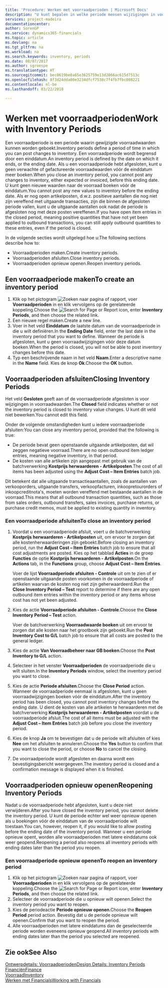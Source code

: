 ```yaml
---
title: 'Procedure: Werken met voorraadperioden | Microsoft Docs'
description: "U kunt bepalen in welke periode mensen wijzigingen in voorraad kunnen boeken door voorraadperioden te definiëren."
services: project-madeira
documentationcenter: 
author: SorenGP
ms.service: dynamics365-financials
ms.topic: article
ms.devlang: na
ms.tgt_pltfrm: na
ms.workload: na
ms.search.keywords: inventory, periods
ms.date: 08/07/2017
ms.author: sgroespe
ms.translationtype: HT
ms.sourcegitcommit: bec0619be0a65e3625759e13d2866ac615d7513c
ms.openlocfilehash: 8f3d24dda00e3234dfcf7538c7f4fb7fbc008221
ms.contentlocale: nl-be
ms.lasthandoff: 03/22/2018

---
```

# <a name="work-with-inventory-periods"></a><span data-ttu-id="8fefb-103">Werken met voorraadperioden</span><span class="sxs-lookup"><span data-stu-id="8fefb-103">Work with Inventory Periods</span></span>
<span data-ttu-id="8fefb-104">Een voorraadperiode is een periode waarin gewijzigde voorraadwaarden kunnen worden geboekt.</span><span class="sxs-lookup"><span data-stu-id="8fefb-104">Inventory periods define a period of time in which you can post changes to inventory.</span></span> <span data-ttu-id="8fefb-105">Een voorraadperiode wordt begrensd door een einddatum.</span><span class="sxs-lookup"><span data-stu-id="8fefb-105">An inventory period is defined by the date on which it ends, or the ending date.</span></span> <span data-ttu-id="8fefb-106">Als u een voorraadperiode hebt afgesloten, kunt u geen verwachte of gefactureerde voorraadwaarden vóór de einddatum meer boeken.</span><span class="sxs-lookup"><span data-stu-id="8fefb-106">When you close an inventory period, you cannot post any changes to inventory, either expected or invoiced, before this ending date.</span></span> <span data-ttu-id="8fefb-107">U kunt geen nieuwe waarden naar de voorraad boeken vóór de einddatum.</span><span class="sxs-lookup"><span data-stu-id="8fefb-107">You cannot post any new values to inventory before the ending date.</span></span> <span data-ttu-id="8fefb-108">Als er nog open artikelposten, d.w.z. positieve aantallen die nog niet zijn vereffend met uitgaande transacties, zijn die binnen de afgesloten periode vallen, kunt u de uitgaande aantallen ook nadat de periode is afgesloten nog met deze posten vereffenen.</span><span class="sxs-lookup"><span data-stu-id="8fefb-108">If you have open item entries in the closed period, meaning positive quantities that have not yet been applied to outbound transactions, you can still apply outbound quantities to these entries, even if the period is closed.</span></span>  

<span data-ttu-id="8fefb-109">In de volgende secties wordt uitgelegd hoe u:</span><span class="sxs-lookup"><span data-stu-id="8fefb-109">The following sections describe how to:</span></span>  

* <span data-ttu-id="8fefb-110">Voorraadperioden maken.</span><span class="sxs-lookup"><span data-stu-id="8fefb-110">Create inventory periods.</span></span>  
* <span data-ttu-id="8fefb-111">Voorraadperioden afsluiten.</span><span class="sxs-lookup"><span data-stu-id="8fefb-111">Close inventory periods.</span></span>  
* <span data-ttu-id="8fefb-112">Voorraadperioden opnieuw openen.</span><span class="sxs-lookup"><span data-stu-id="8fefb-112">Reopen inventory periods.</span></span>  

## <a name="to-create-an-inventory-period"></a><span data-ttu-id="8fefb-113">Een voorraadperiode maken</span><span class="sxs-lookup"><span data-stu-id="8fefb-113">To create an inventory period</span></span>  
1. <span data-ttu-id="8fefb-114">Klik op het pictogram ![Zoeken naar pagina of rapport](media/ui-search/search_small.png "pictogram Zoeken naar pagina of rapport"), voer **Voorraadperioden** in en klik vervolgens op de gerelateerde koppeling.</span><span class="sxs-lookup"><span data-stu-id="8fefb-114">Choose the ![Search for Page or Report](media/ui-search/search_small.png "Search for Page or Report icon") icon, enter **Inventory Periods**, and then choose the related link.</span></span>  
2. <span data-ttu-id="8fefb-115">Een nieuwe regel maken.</span><span class="sxs-lookup"><span data-stu-id="8fefb-115">Create a new line.</span></span>  
3. <span data-ttu-id="8fefb-116">Voer in het veld **Einddatum** de laatste datum van de voorraadperiode in die u wilt definiëren.</span><span class="sxs-lookup"><span data-stu-id="8fefb-116">In the **Ending Date** field, enter the last date in the inventory period that you want to define.</span></span> <span data-ttu-id="8fefb-117">Wanneer de periode is afgesloten, kunt u geen voorraadwijzigingen vóór deze datum boeken.</span><span class="sxs-lookup"><span data-stu-id="8fefb-117">When the period is closed, you will not be able to post inventory changes before this date.</span></span>  
4. <span data-ttu-id="8fefb-118">Typ een beschrijvende naam in het veld **Naam**.</span><span class="sxs-lookup"><span data-stu-id="8fefb-118">Enter a descriptive name in the **Name** field.</span></span> <span data-ttu-id="8fefb-119">Kies de knop **Ok**.</span><span class="sxs-lookup"><span data-stu-id="8fefb-119">Choose the **OK** button.</span></span>  

## <a name="closing-inventory-periods"></a><span data-ttu-id="8fefb-120">Voorraadperioden afsluiten</span><span class="sxs-lookup"><span data-stu-id="8fefb-120">Closing Inventory Periods</span></span>  
<span data-ttu-id="8fefb-121">Het veld **Gesloten** geeft aan of de voorraadperiode afgesloten is voor wijzigingen in voorraadwaarden.</span><span class="sxs-lookup"><span data-stu-id="8fefb-121">The **Closed** field indicates whether or not the inventory period is closed to inventory value changes.</span></span> <span data-ttu-id="8fefb-122">U kunt dit veld niet bewerken.</span><span class="sxs-lookup"><span data-stu-id="8fefb-122">You cannot edit this field.</span></span>  

<span data-ttu-id="8fefb-123">Onder de volgende omstandigheden kunt u iedere voorraadperiode afsluiten:</span><span class="sxs-lookup"><span data-stu-id="8fefb-123">You can close any inventory period, provided that the following is true:</span></span>  

* <span data-ttu-id="8fefb-124">De periode bevat geen openstaande uitgaande artikelposten, dat wil zeggen negatieve voorraad.</span><span class="sxs-lookup"><span data-stu-id="8fefb-124">There are no open outbound item ledger entries, meaning negative inventory, in that period.</span></span>  
* <span data-ttu-id="8fefb-125">De kosten van alle artikelen zijn aangepast met gebruik van de batchverwerking **Kostprijs herwaarderen - Artikelposten**.</span><span class="sxs-lookup"><span data-stu-id="8fefb-125">The cost of all items has been adjusted using the **Adjust Cost – Item Entries** batch job.</span></span>  

<span data-ttu-id="8fefb-126">Dit betekent dat alle uitgaande transactieaantallen, zoals de aantallen van verkooporders, uitgaande transfers, verkoopfacturen, inkoopretourorders of inkoopcreditnota's, moeten worden vereffend met bestaande aantallen in de voorraad.</span><span class="sxs-lookup"><span data-stu-id="8fefb-126">This means that all outbound transaction quantities, such as those from sales orders, outbound transfers, sales invoices, purchase returns, or purchase credit memos, must be applied to existing quantity in inventory.</span></span>  

### <a name="to-close-an-inventory-period"></a><span data-ttu-id="8fefb-127">Een voorraadperiode afsluiten</span><span class="sxs-lookup"><span data-stu-id="8fefb-127">To close an inventory period</span></span>  
1. <span data-ttu-id="8fefb-128">Voordat u een voorraadperiode afsluit, voert u de batchverwerking **Kostprijs herwaarderen - Artikelposten** uit, om ervoor te zorgen dat alle kostenherwaarderingen zijn geboekt.</span><span class="sxs-lookup"><span data-stu-id="8fefb-128">Before closing an inventory period, run the **Adjust Cost – Item Entries** batch job to ensure that all cost adjustments are posted.</span></span> <span data-ttu-id="8fefb-129">Kies op het tabblad **Acties** in de groep **Functies** de optie **Kostprijs herwaarderen - Artikelposten**.</span><span class="sxs-lookup"><span data-stu-id="8fefb-129">On the **Actions** tab, in the **Functions** group, choose **Adjust Cost – Item Entries**.</span></span>  

     <span data-ttu-id="8fefb-130">Voer de lijst **Voorraadperiode afsluiten - Controle** uit om te zien of er openstaande uitgaande posten voorkomen in de voorraadperiode of artikelen waarvan de kosten nog niet zijn geherwaardeerd.</span><span class="sxs-lookup"><span data-stu-id="8fefb-130">Run the **Close Inventory Period – Test** report to determine if there are any open outbound item entries within the inventory period or any items whose cost has not yet been adjusted.</span></span>  
2. <span data-ttu-id="8fefb-131">Kies de actie **Voorraadperiode afsluiten - Controle**.</span><span class="sxs-lookup"><span data-stu-id="8fefb-131">Choose the **Close Inventory Period – Test** action.</span></span>  

     <span data-ttu-id="8fefb-132">Voer de batchverwerking **Voorraadwaarde boeken** uit om ervoor te zorgen dat alle kosten naar het grootboek zijn geboekt.</span><span class="sxs-lookup"><span data-stu-id="8fefb-132">Run the **Post Inventory Cost to G/L** batch job to ensure that all costs are posted to the general ledger.</span></span>  
3. <span data-ttu-id="8fefb-133">Kies de actie **Van Voorraadbeheer naar GB boeken**.</span><span class="sxs-lookup"><span data-stu-id="8fefb-133">Choose the **Post Inventory to G/L** action.</span></span>  
4. <span data-ttu-id="8fefb-134">Selecteer in het venster **Voorraadperioden** de voorraadperiode die u wilt sluiten.</span><span class="sxs-lookup"><span data-stu-id="8fefb-134">In the **Inventory Periods** window, select the inventory period you want to close.</span></span>  
5. <span data-ttu-id="8fefb-135">Kies de actie **Periode afsluiten**.</span><span class="sxs-lookup"><span data-stu-id="8fefb-135">Choose the **Close Period** action.</span></span> <span data-ttu-id="8fefb-136">Wanneer de voorraadperiode eenmaal is afgesloten, kunt u geen voorraadwijzigingen boeken vóór de einddatum.</span><span class="sxs-lookup"><span data-stu-id="8fefb-136">After the inventory period has been closed, you cannot post inventory changes before the ending date.</span></span> <span data-ttu-id="8fefb-137">U dient de kosten van alle artikelen te herwaarderen met de batchverwerking **Kostprijs herwaarderen - Artikelposten** voordat u de voorraadperiode afsluit.</span><span class="sxs-lookup"><span data-stu-id="8fefb-137">The cost of all items must be adjusted with the **Adjust Cost – Item Entries** batch job before you close the inventory period.</span></span>  
6. <span data-ttu-id="8fefb-138">Kies de knop **Ja** om te bevestigen dat u de periode wilt afsluiten of kies **Nee** om het afsluiten te annuleren.</span><span class="sxs-lookup"><span data-stu-id="8fefb-138">Choose the **Yes** button to confirm that you want to close the period, or choose **No** to cancel the closing.</span></span>  
7. <span data-ttu-id="8fefb-139">De voorraadperiode wordt afgesloten en daarna wordt een bevestigingsbericht weergegeven.</span><span class="sxs-lookup"><span data-stu-id="8fefb-139">The inventory period is closed and a confirmation message is displayed when it is finished.</span></span>  

## <a name="reopening-inventory-periods"></a><span data-ttu-id="8fefb-140">Voorraadperioden opnieuw openen</span><span class="sxs-lookup"><span data-stu-id="8fefb-140">Reopening Inventory Periods</span></span>  
<span data-ttu-id="8fefb-141">Nadat u de voorraadperiode hebt afgesloten, kunt u deze niet verwijderen.</span><span class="sxs-lookup"><span data-stu-id="8fefb-141">After you have closed the inventory period, you cannot delete the inventory period.</span></span> <span data-ttu-id="8fefb-142">U kunt de periode echter wel weer opnieuw openen als u boekingen vóór de einddatum van de voorraadperiode wilt toestaan.</span><span class="sxs-lookup"><span data-stu-id="8fefb-142">You can, however, reopen it, if you would like to allow posting before the ending date of the inventory period.</span></span> <span data-ttu-id="8fefb-143">Wanneer u een periode opnieuw opent, worden alle voorraadperioden met latere einddatums ook weer geopend.</span><span class="sxs-lookup"><span data-stu-id="8fefb-143">Reopening a period also reopens all inventory periods with ending dates later than the period you reopen.</span></span>  

### <a name="to-reopen-an-inventory-period"></a><span data-ttu-id="8fefb-144">Een voorraadperiode opnieuw openen</span><span class="sxs-lookup"><span data-stu-id="8fefb-144">To reopen an inventory period</span></span>  
1. <span data-ttu-id="8fefb-145">Klik op het pictogram ![Zoeken naar pagina of rapport](media/ui-search/search_small.png "pictogram Zoeken naar pagina of rapport"), voer **Voorraadperioden** in en klik vervolgens op de gerelateerde koppeling.</span><span class="sxs-lookup"><span data-stu-id="8fefb-145">Choose the ![Search for Page or Report](media/ui-search/search_small.png "Search for Page or Report icon") icon, enter **Inventory Periods**, and then choose the related link.</span></span>  
2. <span data-ttu-id="8fefb-146">Selecteer de voorraadperiode die u opnieuw wilt openen.</span><span class="sxs-lookup"><span data-stu-id="8fefb-146">Select the inventory period you want to reopen.</span></span>  
3. <span data-ttu-id="8fefb-147">Kies de periodeactie **Periode opnieuw openen**.</span><span class="sxs-lookup"><span data-stu-id="8fefb-147">Choose the **Reopen Period** period action.</span></span> <span data-ttu-id="8fefb-148">Bevestig dat u de periode opnieuw wilt openen.</span><span class="sxs-lookup"><span data-stu-id="8fefb-148">Confirm that you want to reopen the period.</span></span>  
4. <span data-ttu-id="8fefb-149">Alle voorraadperioden met latere einddatums dan de geselecteerde periode worden eveneens opnieuw geopend.</span><span class="sxs-lookup"><span data-stu-id="8fefb-149">All inventory periods with ending dates later than the period you selected are reopened.</span></span>  

## <a name="see-also"></a><span data-ttu-id="8fefb-150">Zie ook</span><span class="sxs-lookup"><span data-stu-id="8fefb-150">See Also</span></span>  
[<span data-ttu-id="8fefb-151">Ontwerpdetails: Voorraadperioden</span><span class="sxs-lookup"><span data-stu-id="8fefb-151">Design Details: Inventory Periods</span></span>](design-details-inventory-periods.md)  
[<span data-ttu-id="8fefb-152">Financiën</span><span class="sxs-lookup"><span data-stu-id="8fefb-152">Finance</span></span>](finance.md)  
[<span data-ttu-id="8fefb-153">Voorraad</span><span class="sxs-lookup"><span data-stu-id="8fefb-153">Inventory</span></span>](inventory-manage-inventory.md)  
[<span data-ttu-id="8fefb-154">Werken met Financials</span><span class="sxs-lookup"><span data-stu-id="8fefb-154">Working with Financials</span></span>](ui-work-product.md)

